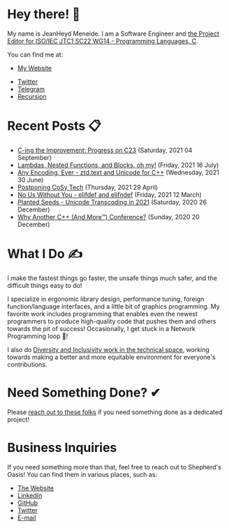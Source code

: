 # Hey there! 🎉

My name is JeanHeyd Meneide. I am a Software Engineer and [the Project Editor for ISO/IEC JTC1 SC22 WG14 - Programming Languages, C](http://www.open-std.org/jtc1/sc22/wg14/www/contacts).

You can find me at:

- [My Website](https://ThePhD.github.io)
<!-- Gone! - [LinkedIn](https://www.linkedin.com/in/thephd)-->
- [Twitter](https://twitter.com/__phantomderp)
- [Telegram](https://t.me/thephantomderp)
- [Recursion](https://github.com/ThePhD)




# Recent Posts 📋

<!-- BLOG-POST-LIST:START -->
- [C-ing the Improvement: Progress on C23](https://thephd.dev/c-the-improvements-june-september-virtual-c-meeting) (Saturday, 2021 04 September)
- [Lambdas, Nested Functions, and Blocks, oh my!](https://thephd.dev/lambdas-nested-functions-block-expressions-oh-my) (Friday, 2021 16 July)
- [Any Encoding, Ever - ztd.text and Unicode for C++](https://thephd.dev/any-encoding-ever-ztd-text-unicode-cpp) (Wednesday, 2021 30 June)
- [Postponing CoSy Tech](https://soasis.org/posts/postponing-cosy-tech-conference/) (Thursday, 2021 29 April)
- [No Us Without You - elifdef and elifndef](https://thephd.dev/no-us-without-you-elifdef-elifndef-c-n2645) (Friday, 2021 12 March)
- [Planted Seeds - Unicode Transcoding in 2021](https://soasis.org/posts/planted-seeds-unicode-c-c++-2021/) (Saturday, 2020 26 December)
- [Why Another C++ (And More™) Conference?](https://thephd.dev/why-another-c++-c-rust-zig-systems-programming-conference) (Sunday, 2020 20 December)

<!-- BLOG-POST-LIST:END -->




# What I Do ✍

I make the fastest things go faster, the unsafe things much safer, and the difficult things easy to do!

I specialize in ergonomic library design, performance tuning, foreign function/language interfaces, and a little bit of graphics programming. My favorite work includes programming that enables even the newest programmers to produce high-quality code that pushes them and others towards the pit of success! Occasionally, I get stuck in a Network Programming loop 💫!

I also do [Diversity and Inclusivity work in the technical space](https://www.youtube.com/watch?v=vaLKm9FE8oo), working towards making a better and more equitable environment for everyone's contributions.




# Need Something Done? ✔

Please [reach out to these folks](https://soasis.org/contact/opensource/) if you need something done as a dedicated project!




# Business Inquiries

If you need something more than that, feel free to reach out to Shepherd's Oasis! You can find them in various places, such as:

- [The Website](https://soasis.org)
- [LinkedIn](https://www.linkedin.com/company/shepherdsoasis/)
- [GitHub](https://github.com/soasis)
- [Twitter](https://twitter.com/ShepherdsOasis)
- [E-mail](mailto:inquiries@soasis.org)
